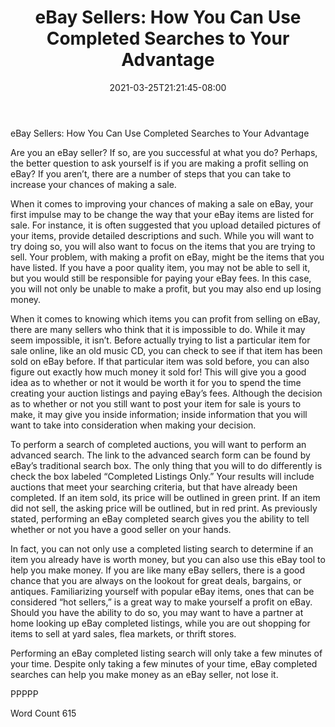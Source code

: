 ﻿---
title: "eBay Sellers:  How You Can Use Completed Searches to Your Advantage"
date: 2021-03-25T21:21:45-08:00
description: "eBay Tips for Web Success"
featured_image: "/images/eBay.jpg"
tags: ["eBay"]
---

eBay Sellers:  How You Can Use Completed Searches to Your Advantage

Are you an eBay seller? If so, are you successful at what you do?  Perhaps, the better question to ask yourself is if you are making a profit selling on eBay?  If you aren’t, there are a number of steps that you can take to increase your chances of making a sale.

When it comes to improving your chances of making a sale on eBay, your first impulse may to be change the way that your eBay items are listed for sale.  For instance, it is often suggested that you upload detailed pictures of your items, provide detailed descriptions and such. While you will want to try doing so, you will also want to focus on the items that you are trying to sell.  Your problem, with making a profit on eBay, might be the items that you have listed.  If you have a poor quality item, you may not be able to sell it, but you would still be responsible for paying your eBay fees.  In this case, you will not only be unable to make a profit, but you may also end up losing money.

When it comes to knowing which items you can profit from selling on eBay, there are many sellers who think that it is impossible to do.  While it may seem impossible, it isn’t.  Before actually trying to list a particular item for sale online, like an old music CD, you can check to see if that item has been sold on eBay before.  If that particular item was sold before, you can also figure out exactly how much money it sold for!  This will give you a good idea as to whether or not it would be worth it for you to spend the time creating your auction listings and paying eBay’s fees.  Although the decision as to whether or not you still want to post your item for sale is yours to make, it may give you inside information; inside information that you will want to take into consideration when making your decision.  

To perform a search of completed auctions, you will want to perform an advanced search. The link to the advanced search form can be found by eBay’s traditional search box.  The only thing that you will to do differently is check the box labeled “Completed Listings Only.”  Your results will include auctions that meet your searching criteria, but that have already been completed.  If an item sold, its price will be outlined in green print. If an item did not sell, the asking price will be outlined, but in red print.  As previously stated, performing an eBay completed search gives you the ability to tell whether or not you have a good seller on your hands.  

In fact, you can not only use a completed listing search to determine if an item you already have is worth money, but you can also use this eBay tool to help you make money.  If you are like many eBay sellers, there is a good chance that you are always on the lookout for great deals, bargains, or antiques.  Familiarizing yourself with popular eBay items, ones that can be considered “hot sellers,” is a great way to make yourself a profit on eBay.  Should you have the ability to do so, you may want to have a partner at home looking up eBay completed listings, while you are out shopping for items to sell at yard sales, flea markets, or thrift stores.

Performing an eBay completed listing search will only take a few minutes of your time.  Despite only taking a few minutes of your time, eBay completed searches can help you make money as an eBay seller, not lose it.

PPPPP

Word Count 615

